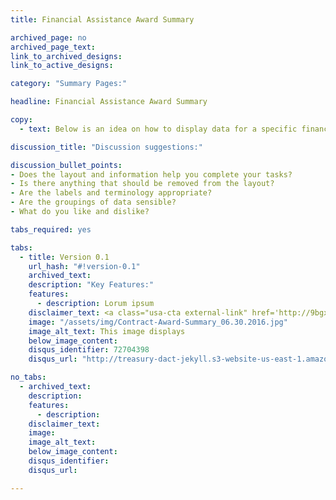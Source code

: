 ```yaml
---
title: Financial Assistance Award Summary

archived_page: no
archived_page_text:
link_to_archived_designs: 
link_to_active_designs:

category: "Summary Pages:"

headline: Financial Assistance Award Summary

copy:
  - text: Below is an idea on how to display data for a specific financial assistance award. Please take a look and give us your feedback in the discussion section at the bottom of each tab.

discussion_title: "Discussion suggestions:"

discussion_bullet_points:
- Does the layout and information help you complete your tasks?
- Is there anything that should be removed from the layout?
- Are the labels and terminology appropriate?
- Are the groupings of data sensible?
- What do you like and dislike?

tabs_required: yes

tabs:
  - title: Version 0.1
    url_hash: "#!version-0.1"
    archived_text:
    description: "Key Features:"
    features:
      - description: Lorum ipsum
    disclaimer_text: <a class="usa-cta external-link" href='http://9bgx80.axshare.com/...' target="_blank">View an interactive version of the below image</a>
    image: "/assets/img/Contract-Award-Summary_06.30.2016.jpg"
    image_alt_text: This image displays 
    below_image_content:
    disqus_identifier: 72704398
    disqus_url: "http://treasury-dact-jekyll.s3-website-us-east-1.amazonaws.com/dev/concepts/financial-assistance-award-summary/#!version-0.1"

no_tabs: 
  - archived_text:
    description:
    features:
      - description:
    disclaimer_text:
    image:
    image_alt_text:
    below_image_content:
    disqus_identifier:
    disqus_url:

---
```

